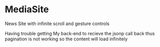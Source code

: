 # MediaSite
News Site with infinite scroll and gesture controls

Having trouble getting My back-end to recieve the jsonp call back thus pagination is not working so the content will load infinitely 
